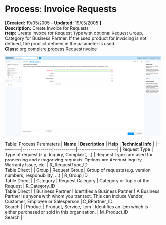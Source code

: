 # Process: Invoice Requests 

**[Created:** 19/05/2005 - **Updated:** 19/05/2005 **]**  
**Description:** Create Invoice for Requests  
**Help:** Create invoice for Request Type with optional Request Group, Category for Business Partner.  If the used product for invoicing is not defined, the product defined in the parameter is used.  
**Class:** [org.compiere.process.RequestInvoice](https://jenkins.idempiere.org/job/iDempiere12Daily/ws/org.idempiere.javadoc/API/org/compiere/process/RequestInvoice.html)

![](/img/docs/manual/InvoiceRequests-Process_iDempiere_v12.0.0.png)

Table: Process Parameters
| **Name** | **Description** | **Help** | **Technical Info** |
|----------|---------------|-----------|--------------------|
| Request Type | Type of request (e.g. Inquiry, Complaint, ..) | Request Types are used for processing and categorizing requests. Options are Account Inquiry, Warranty Issue, etc. | R_RequestType_ID<br/>Table Direct | 
| Group | Request Group | Group of requests (e.g. version numbers, responsibility, ...) | R_Group_ID<br/>Table Direct | 
| Category | Request Category | Category or Topic of the Request | R_Category_ID<br/>Table Direct | 
| Business Partner | Identifies a Business Partner | A Business Partner is anyone with whom you transact.  This can include Vendor, Customer, Employee or Salesperson | C_BPartner_ID<br/>Search | 
| Product | Product, Service, Item | Identifies an item which is either purchased or sold in this organization. | M_Product_ID<br/>Search | 


